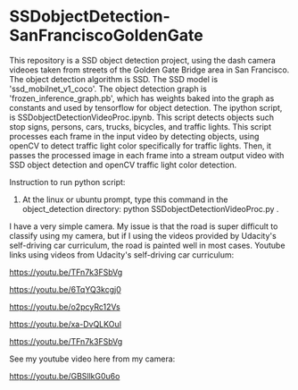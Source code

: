 # SSDobjectDetection-SanFranciscoGoldenGate
This repository is a SSD object detection project, using the dash camera videoes taken from streets of the Golden Gate Bridge area in San Francisco. The object detection algorithm is SSD. The SSD model is 'ssd_mobilnet_v1_coco'. The object detection graph is 'frozen_inference_graph.pb', which has weights baked into the graph as constants and used by tensorflow for object detection. The ipython script, is SSDobjectDetectionVideoProc.ipynb. This script detects objects such stop signs, persons, cars, trucks, bicycles, and traffic lights. This script processes each frame in the input video by detecting objects, using openCV to detect traffic light color specifically for traffic lights. Then, it passes the processed image in each frame into a stream output video with SSD object detection and openCV traffic light color detection.

Instruction to run python script:
1) At the linux or ubuntu prompt, type this command in the object_detection directory:  python SSDobjectDetectionVideoProc.py  .

I have a very simple camera. My issue is that the road is super difficult to classify using my camera, but if I using the videos provided by Udacity's self-driving car curriculum, the road is painted well in most cases.
Youtube links using videos from Udacity's self-driving car curriculum: 

https://youtu.be/TFn7k3FSbVg

https://youtu.be/6TqYQ3kcgj0

https://youtu.be/o2pcyRc12Vs

https://youtu.be/xa-DvQLKOuI

https://youtu.be/TFn7k3FSbVg

See my youtube video here from my camera:

https://youtu.be/GBSllkG0u6o
